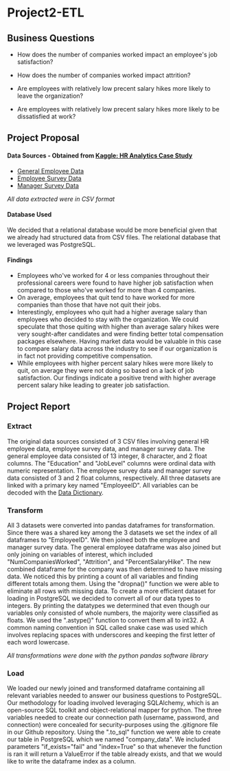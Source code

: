 # Project2-ETL

## Business Questions

- How does the number of companies worked impact an employee's job satisfaction?

- How does the number of companies worked impact attrition?

- Are employees with relatively low precent salary hikes more likely to leave the organization?

- Are employees with relatively low precent salary hikes more likely to be dissatisfied at work?

	
## Project Proposal

#### Data Sources - Obtained from [Kaggle: HR Analytics Case Study](https://www.kaggle.com/datasets/vjchoudhary7/hr-analytics-case-study)
- [General Employee Data](https://www.kaggle.com/datasets/vjchoudhary7/hr-analytics-case-study?select=general_data.csv)
- [Employee Survey Data](https://www.kaggle.com/datasets/vjchoudhary7/hr-analytics-case-study?select=employee_survey_data.csv)
- [Manager Survey Data](https://www.kaggle.com/datasets/vjchoudhary7/hr-analytics-case-study?select=manager_survey_data.csv)

*All data extracted were in CSV format*

#### Database Used
We decided that a relational database would be more beneficial given that we already had structured data from CSV files. The relational database that we leveraged was PostgreSQL.

#### Findings

- Employees who've worked for 4 or less companies throughout their professional careers were found to have higher job satisfaction when compared to those who've worked for more than 4 companies.
- On average, employees that quit tend to have worked for more companies than those that have not quit their jobs. 
- Interestingly, employees who quit had a higher average salary than employees who decided to stay with the organization. We could speculate that those quiting with higher than average salary hikes were very sought-after candidates and were finding better total compensation packages elsewhere. Having market data would be valuable in this case to compare salary data across the industry to see if our organization is in fact not providing competitive compensation.
- While employees with higher percent salary hikes were more likely to quit, on average they were not doing so based on a lack of job satisfaction. Our findings indicate a positive trend with higher average percent salary hike leading to greater job satisfaction. 

## Project Report

### Extract
The original data sources consisted of 3 CSV files involving general HR employee data, employee survey data, and manager survey data. The general employee data consisted of 13 integer, 8 character, and 2 float columns. The "Education" and "JobLevel" columns were ordinal data with numeric representation. The employee survey data and manager survey data consisted of 3 and 2 float columns, respectively. All three datasets are linked with a primary key named "EmployeeID". All variables can be decoded with the [Data Dictionary](https://www.kaggle.com/datasets/vjchoudhary7/hr-analytics-case-study?select=data_dictionary.xlsx).

### Transform
All 3 datasets were converted into pandas dataframes for transformation. Since there was a shared key among the 3 datasets we set the index of all dataframes to "EmployeeID". We then joined both the employee and manager survey data. The general employee dataframe was also joined but only joining on variables of interest, which included "NumCompaniesWorked", "Attrition", and "PercentSalaryHike". The new combined dataframe for the company was then determined to have missing data. We noticed this by printing a count of all variables and finding different totals among them. Using the "dropna()" function we were able to eliminate all rows with missing data. To create a more efficient dataset for loading in PostgreSQL we decided to convert all of our data types to integers. By printing the datatypes we determined that even though our variables only consisted of whole numbers, the majority were classified as floats. We used the ".astype()" function to convert them all to int32. A common naming convention in SQL called snake case was used which involves replacing spaces with underscores and keeping the first letter of each word lowercase. 

*All transformations were done with the python pandas software library*

### Load
We loaded our newly joined and transformed dataframe containing all relevant variables needed to answer our business questions to PostgreSQL. Our methodology for loading involved leveraging SQLAlchemy, which is an open-source SQL toolkit and object-relational mapper for python. The three variables needed to create our connection path (username, password, and connection) were concealed for security-purposes using the .gitignore file in our Github repository. Using the ".to_sql" function we were able to create our table in PostgreSQL which we named "company_data". We included parameters "if_exists="fail" and "index=True" so that whenever the function is ran it will return a ValueError if the table already exists, and that we would like to write the dataframe index as a column.
